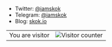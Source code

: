 - Twitter: [@iamskok](https://twitter.com/iamskok1)
- Telegram: [@iamskok](https://t.me/iamskok)
- Blog: [skok.io](https://skok.netlify.app)

<table>
  <tr>
    <td>You are visitor</td>
    <td><img src="https://iamskok-readme.glitch.me/count.svg" alt="Visitor counter" /></td>
  </tr>
</table>
